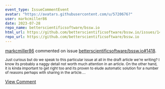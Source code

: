 ```yaml
---
event_type: IssueCommentEvent
avatar: "https://avatars.githubusercontent.com/u/5720676?"
user: markcmiller86
date: 2023-07-28
repo_name: betterscientificsoftware/bssw.io
html_url: https://github.com/betterscientificsoftware/bssw.io/issues/1418
repo_url: https://github.com/betterscientificsoftware/bssw.io
---
```


<a href='https://github.com/markcmiller86' target='_blank'>markcmiller86</a> commented on issue <a href='https://github.com/betterscientificsoftware/bssw.io/issues/1418' target='_blank'>betterscientificsoftware/bssw.io#1418</a>.

<small>Just curious but do we speak to this particular issue at all in the draft article we're writing? I know its probably a naggy detail not worth much attention in an article. On the other hand, it is kinda important to get right too and its proven to elude automatic solution for a number of reasons perhaps with sharing in the article....</small>

<a href='https://github.com/betterscientificsoftware/bssw.io/issues/1418' target='_blank'>View Comment</a>